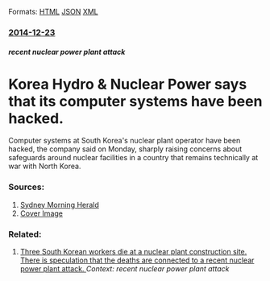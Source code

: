 
Formats: [HTML](/news/2014/12/23/korea-hydro-nuclear-power-says-that-its-computer-systems-have-been-hacked.html)  [JSON](/news/2014/12/23/korea-hydro-nuclear-power-says-that-its-computer-systems-have-been-hacked.json)  [XML](/news/2014/12/23/korea-hydro-nuclear-power-says-that-its-computer-systems-have-been-hacked.xml)  

### [2014-12-23](/news/2014/12/23/index.md)

##### recent nuclear power plant attack
# Korea Hydro & Nuclear Power says that its computer systems have been hacked. 

Computer systems at South Korea&#039;s nuclear plant operator have been hacked, the company said on Monday, sharply raising concerns about safeguards around nuclear facilities in a country that remains technically at war with North Korea.


### Sources:

1. [Sydney Morning Herald](http://www.smh.com.au/it-pro/security-it/south-korea-nuclear-plant-hacked-says-operator-20141222-12chrb.html)
1. [Cover Image](http://www.smh.com.au/content/dam/images/1/2/c/h/t/7/image.related.articleLeadwide.620x349.12chrb.png/1419283116951.jpg)

### Related:

1. [Three South Korean workers die at a nuclear plant construction site. There is speculation that the deaths are connected to a recent nuclear power plant attack. ](/news/2014/12/26/three-south-korean-workers-die-at-a-nuclear-plant-construction-site-there-is-speculation-that-the-deaths-are-connected-to-a-recent-nuclear.md) _Context: recent nuclear power plant attack_
